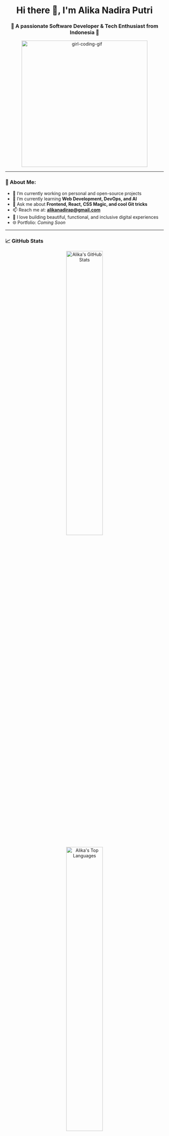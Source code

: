 <h1 align="center">Hi there 👋, I'm Alika Nadira Putri</h1>
<h3 align="center">🌸 A passionate Software Developer & Tech Enthusiast from Indonesia 🌸</h3>

<p align="center">
  <img src="https://media.giphy.com/media/juua9i2c2fA0AIp2iq/giphy.gif" width="400" alt="girl-coding-gif">
</p>

---

### 💫 About Me:
- 🔭 I’m currently working on personal and open-source projects  
- 🌱 I’m currently learning **Web Development, DevOps, and AI**  
- 💬 Ask me about **Frontend, React, CSS Magic, and cool Git tricks**  
- 📫 Reach me at: **[alikanadirap@gmail.com](mailto:alikanadirap@gmail.com)**  
- 💖 I love building beautiful, functional, and inclusive digital experiences  
- 🌐 Portfolio: *Coming Soon*

---

### 📈 GitHub Stats

<div align="center">
  
  <!-- GitHub Overall Stats -->
  <img src="https://github-readme-stats.vercel.app/api?username=alikanadirap&show_icons=true&theme=tokyonight&hide_border=true&include_all_commits=true&count_private=true" 
       width="48%" alt="Alika's GitHub Stats" />

  <!-- Top Languages -->
  <img src="https://github-readme-stats.vercel.app/api/top-langs/?username=alikanadirap&layout=compact&theme=tokyonight&hide_border=true" 
       width="48%" alt="Alika's Top Languages" />

</div>

---

### 🛠️ Languages and Tools:

<p align="center">
  <img src="https://skillicons.dev/icons?i=html,css,js,react,tailwind,nodejs,python,git,github,vscode" />
</p>

---

### 📫 Let's Connect!

<p align="center">
  <a href="mailto:alikanadirap@gmail.com"><img src="https://img.shields.io/badge/Email-D14836?style=for-the-badge&logo=gmail&logoColor=white"/></a>
  <a href="https://www.linkedin.com/in/alika-nadira-putri-832014373" target="_blank"><img src="https://img.shields.io/badge/LinkedIn-blue?style=for-the-badge&logo=linkedin&logoColor=white"/></a>
  <a href="https://www.instagram.com/alikanadirap/" target="_blank"><img src="https://img.shields.io/badge/Instagram-E4405F?style=for-the-badge&logo=instagram&logoColor=white"/></a>
</p>

---

### ✨ Fun Fact:
> I believe that code is a canvas, and developers are artists who paint the future.

<p align="center">
  <img src="https://media.giphy.com/media/hpXdHPfFI5wTABdDx9/giphy.gif" width="250" />
</p>

---

<p align="center">
  <img src="https://komarev.com/ghpvc/?username=alikanadirap&label=Profile%20views&color=0e75b6&style=flat" alt="alikanadirap" />
</p>
